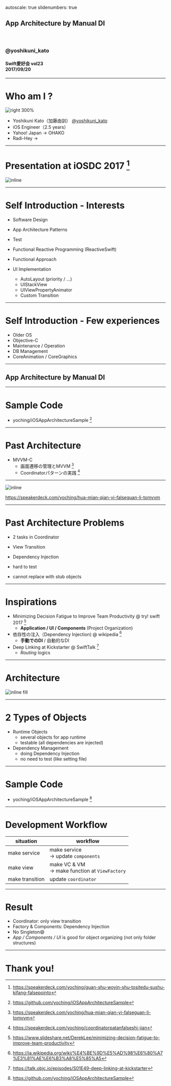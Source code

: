 autoscale: true
slidenumbers: true

## App Architecture by Manual DI
### <br><br>@yoshikuni_kato
#### Swift愛好会 vol23<br>2017/09/20

---
# Who am I ?

![right 300%](images/250x250_green.png)

- Yoshikuni Kato（加藤由訓） [@yoshikuni_kato](https://twitter.com/yoshikuni_kato)
- iOS Engineer（2.5 years）
- Yahoo! Japan -> OHAKO
- Radi-Hey →

---
# Presentation at iOSDC 2017 [^1]

![inline](images/iosdc.png)

[^1]: https://speakerdeck.com/yoching/guan-shu-woyin-shu-tositedu-sushu-kifang-falsepointo

---
# Self Introduction - Interests

- Software Design
 - App Architecture Patterns
 - Test
 - Functional Reactive Programming (ReactiveSwift)
 - Functional Approach

- UI Implementation
  - AutoLayout (priority / ...)
  - UIStackView
  - UIViewPropertyAnimator
  - Custom Transition

---
# Self Introduction - Few experiences

- Older OS
- Objective-C
- Maintenance / Operation
- DB Management
- CoreAnimation / CoreGraphics

---
## App Architecture by Manual DI

---
# Sample Code

- yoching/iOSAppArchitectureSample [^2]

[^2]: https://github.com/yoching/iOSAppArchitectureSample

---
# Past Architecture

- MVVM-C
  - 画面遷移の管理とMVVM [^3]
  - Coordinatorパターンの実践 [^4]

[^3]: https://speakerdeck.com/yoching/hua-mian-qian-yi-falseguan-li-tomvvm

[^4]: https://speakerdeck.com/yoching/coordinatorpatanfalseshi-jian

---
![inline](./images/mvvmc.png)

https://speakerdeck.com/yoching/hua-mian-qian-yi-falseguan-li-tomvvm

---
# Past Architecture Problems

- 2 tasks in Coordinator
 - View Transition
 - Dependency Injection

- hard to test
- cannot replace with stub objects

---

# Inspirations

- Minimizing Decision Fatigue to Improve Team Productivity @ try! swift 2017 [^5]
  - **Application / UI / Components** (Project Organization)
- 依存性の注入（Dependency Injection)  @ wikipedia [^6]
  - **手動でのDI** / 自動的なDI
- Deep Linking at Kickstarter @ SwiftTalk [^7]
  - *Routing* logics


[^5]: https://www.slideshare.net/DerekLee/minimizing-decision-fatigue-to-improve-team-productivity

[^6]: https://ja.wikipedia.org/wiki/%E4%BE%9D%E5%AD%98%E6%80%A7%E3%81%AE%E6%B3%A8%E5%85%A5

[^7]: https://talk.objc.io/episodes/S01E49-deep-linking-at-kickstarter


---

# Architecture

![inline fill](./images/Architecture.png)

---
# 2 Types of Objects

- Runtime Objects
  - several objects for app runtime
  - testable (all dependencies are injected)
- Dependency Management
  - doing Dependency Injection
  - no need to test (like setting file)

---
# Sample Code

- yoching/iOSAppArchitectureSample [^2]

[^2]: https://github.com/yoching/iOSAppArchitectureSample

---
# Development Workflow

| situation | workflow |
| --- | --- |
| make service | make service<br>-> update `components` |
| make view | make VC & VM <br>-> make function at `ViewFactory` |
| make transition | update `coordinator` |

---
# Result

- Coordinator: only view transition
- Factory & Components: Dependency Injection
- No Singleton😄
- *App / Components / UI* is good for object organizing (not only folder structures)

---
# Thank you!
